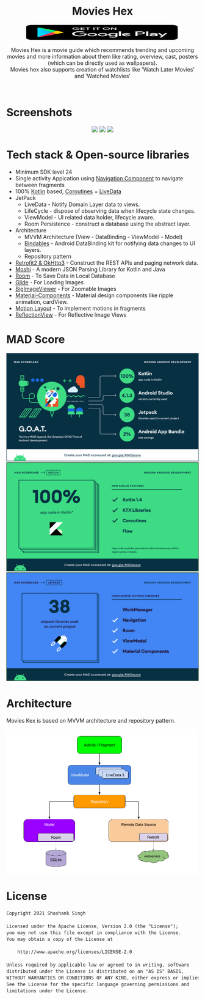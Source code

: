 <h1 align="center">Movies Hex</h1>

<p align="center"> 
<a href="https://play.google.com/store/apps/details?id=com.shalatan.entertainmentapp" target="_blank"> <img src="https://raw.githubusercontent.com/Shalatan/EntertainmentApp/master/gallery/play-store-badge.svg?token=AKRVCBOLTCHDEUKJB2KB2HLAPWV4E" alt="android" width="400" height="40"> </a>
</p>

<p align="center">  
Movies Hex is a movie guide which recommends trending and upcoming movies and more information about them like rating, overview, cast, posters (which can be directly used as wallpapers).
<br>
Movies hex also supports creation of watchlists like 'Watch Later Movies' and 'Watched Movies'
</p>
</br>

# Screenshots
<p align="center">
<img src="gallery/a.gif" width="32%"/>
<img src="gallery/b.gif" width="32%"/>
<img src="gallery/c.gif" width="32%"/>
</p>

# Tech stack & Open-source libraries
- Minimum SDK level 24
- Single activity Appication using [Navigation Component](https://developer.android.com/guide/navigation) to navigate between fragments
- 100% [Kotlin](https://kotlinlang.org/) based, [Coroutines](https://github.com/Kotlin/kotlinx.coroutines) + [LiveData](https://developer.android.com/topic/libraries/architecture/livedata)
- JetPack
  - LiveData - Notify Domain Layer data to views.
  - LifeCycle - dispose of observing data when lifecycle state changes.
  - ViewModel - UI related data holder, lifecycle aware.
  - Room Persistence - construct a database using the abstract layer.
- Architecture
  - MVVM Architecture (View - DataBinding - ViewModel - Model)
  - [Bindables](https://github.com/skydoves/bindables) - Android DataBinding kit for notifying data changes to UI layers.
  - Repository pattern
- [Retrofit2 & OkHttp3](https://github.com/square/retrofit) - Construct the REST APIs and paging network data.
- [Moshi](https://github.com/square/moshi/) - A modern JSON Parsing Library for Kotlin and Java
- [Room](https://developer.android.com/training/data-storage/room) - To Save Data in Local Database
- [Glide](https://github.com/bumptech/glide) - For Loading Images
- [BigImageViewer](https://github.com/Piasy/BigImageViewer) - For Zoomable Images
- [Material-Components](https://github.com/material-components/material-components-android) - Material design components like ripple animation, cardView.
- [Motion Layout](https://developer.android.com/training/constraint-layout/motionlayout) - To implement motions in fragments
- [ReflectionView](https://github.com/sparrow007/CarouselRecyclerview) - For Reflective Image Views

# MAD Score
![alt text](gallery/summary.png)
![alt text](gallery/kotlin.png)
![alt text](gallery/jetpack.png)

# Architecture
Movies Kex is based on MVVM architecture and repository pattern.

![alt text](gallery/mvvm-architecture.png)

# License
```xml
Copyright 2021 Shashank Singh

Licensed under the Apache License, Version 2.0 (the "License");
you may not use this file except in compliance with the License.
You may obtain a copy of the License at

    http://www.apache.org/licenses/LICENSE-2.0

Unless required by applicable law or agreed to in writing, software
distributed under the License is distributed on an "AS IS" BASIS,
WITHOUT WARRANTIES OR CONDITIONS OF ANY KIND, either express or implied.
See the License for the specific language governing permissions and
limitations under the License.
```